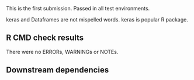 
This is the first submission. Passed in all test environments.

keras and Dataframes are not mispelled words. keras is popular R package.


## R CMD check results
There were no ERRORs, WARNINGs or NOTEs.

## Downstream dependencies

